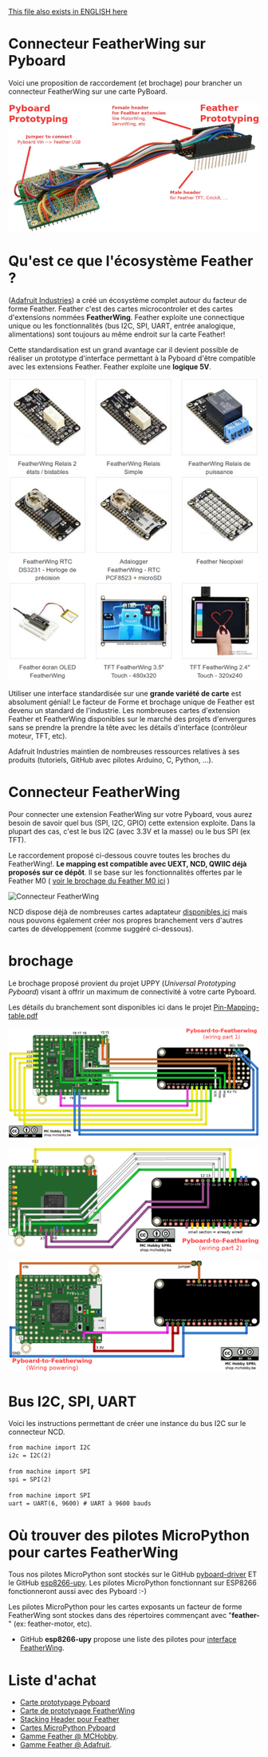 [This file also exists in ENGLISH here](readme_ENG.md)

# Connecteur FeatherWing sur Pyboard

Voici une proposition de raccordement (et brochage) pour brancher un connecteur FeatherWing sur une carte PyBoard.

![Breakout FeatherWing sur Pyboard](docs/_static/Featherwing-Pyboard-breakout.jpg)

# Qu'est ce que l'écosystème Feather ?

([Adafruit Industries](https://www.adafruit.com/category/943)) a créé un écosystème complet autour du facteur de forme Feather. Feather c'est des cartes microcontroler et des cartes d'extensions nommées __FeatherWing__. Feather exploite une connectique unique ou les fonctionnalités (bus I2C, SPI, UART, entrée analogique, alimentations) sont toujours au même endroit sur la carte Feather!

Cette standardisation est un grand avantage car il devient possible de réaliser un prototype d'interface permettant à la Pyboard d'être compatible avec les extensions Feather. Feather exploite une __logique 5V__.

![Quelques extensions FeatherWing](docs/_static/Featherwing-sample.jpg)

Utiliser une interface standardisée sur une __grande variété de carte__ est absolument génial! Le facteur de Forme et brochage unique de Feather est devenu un standard de l'industrie. Les nombreuses cartes d'extension Feather et FeatherWing disponibles sur le marché des projets d'envergures sans se prendre la prendre la tête avec les détails d'interface (contrôleur moteur, TFT, etc).

Adafruit Industries maintien de nombreuses ressources relatives à ses produits (tutoriels, GitHub avec pilotes Arduino, C, Python, ...).

# Connecteur FeatherWing
Pour connecter une extension FeatherWing sur votre Pyboard, vous aurez besoin de savoir quel bus (SPI, I2C, GPIO) cette extension exploite. Dans la plupart des cas, c'est le bus I2C (avec 3.3V et la masse) ou le bus SPI (ex TFT).

Le raccordement proposé ci-dessous couvre toutes les broches du FeatherWing!. __Le mapping est compatible avec UEXT, NCD, QWIIC déjà proposés sur ce dépôt__. Il se base sur les fonctionnalités offertes par le Feather M0 ( [voir le brochage du Feather M0 ici](docs/_static/arduino_feather_M0_Express_Pinout_v1.2-1.png) )

![Connecteur FeatherWing](doc/feather/arduino_feather_M0_Express_Pinout_v1.2-1.pngncd_conn.png)

NCD dispose déjà de nombreuses cartes adaptateur [disponibles ici](https://store.ncd.io/shop/?fwp_product_type=adapters) mais nous pouvons également créer nos propres branchement vers d'autres cartes de développement (comme suggéré ci-dessous).

# brochage
Le brochage proposé provient du projet UPPY (_Universal Prototyping Pyboard_) visant à offrir un maximum de connectivité à votre carte Pyboard.

Les détails du branchement sont disponibles ici dans le projet [Pin-Mapping-table.pdf](../UPPY/docs/Pin-Mapping-table.pdf)

![Connecteur FeatherWing pour Pyboard](docs/_static/Featherwing-Pyboard.png)

![Connecteur FeatherWing pour Pyboard (partie 2)](docs/_static/Featherwing-Pyboard(part2).png)

![Connecteur FeatherWing pour Pyboard (partie 3)](docs/_static/Featherwing-Pyboard(powering).png)


# Bus I2C, SPI, UART
Voici les instructions permettant de créer une instance du bus I2C sur le connecteur NCD.

```
from machine import I2C
i2c = I2C(2)

from machine import SPI
spi = SPI(2)

from machine import SPI
uart = UART(6, 9600) # UART à 9600 bauds
```

# Où trouver des pilotes MicroPython pour cartes FeatherWing

Tous nos pilotes MicroPython sont stockés sur le GitHub [pyboard-driver](https://github.com/mchobby/pyboard-driver) ET le GitHub [esp8266-upy](https://github.com/mchobby/esp8266-upy). Les pilotes MicroPython fonctionnant sur ESP8266 fonctionneront aussi avec des Pyboard :-)

Les pilotes MicroPython pour les cartes exposants un facteur de forme FeatherWing sont stockes dans des répertoires commençant avec "__feather-__" (ex: feather-motor, etc).

* GitHub __esp8266-upy__ propose une liste des pilotes pour [interface FeatherWing](https://github.com/mchobby/esp8266-upy/blob/master/docs/indexes/drv_by_intf_FEATHERWING.md).

# Liste d'achat
* [Carte prototypage Pyboard](https://shop.mchobby.be/fr/micropython/598-plaque-de-prototypage-pour-pyboard-3232100005983.html)
* [Carte de prototypage FeatherWing](https://shop.mchobby.be/fr/feather-adafruit/861-feather-protoo-3232100008618-adafruit.html)
* [Stacking Header pour Feather](https://shop.mchobby.be/fr/feather-adafruit/832-stacking-header-pour-feather-3232100008328-adafruit.html)
* [Cartes MicroPython Pyboard](https://shop.mchobby.be/fr/56-micropython)
* [Gamme Feather @ MCHobby](https://shop.mchobby.be/fr/87-feather-adafruit).
* [Gamme Feather @ Adafruit](https://www.adafruit.com/category/943).
